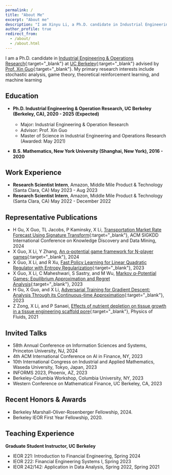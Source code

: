 ```yaml
---
permalink: /
title: "About Me"
excerpt: "About me"
description: "I am Xinyu Li, a Ph.D. candidate in Industrial Engineering & Operations Research at UC Berkeley. My primary research interests include stochastic control and games, theoretical reinforcement learning, and machine learning"
author_profile: true
redirect_from: 
  - /about/
  - /about.html
---
```


I am a Ph.D. candidate in [Industrial Engineering & Operations Research](https://ieor.berkeley.edu){:target="_blank"} at [UC Berkeley](https://www.berkeley.edu){:target="_blank"} advised by [Prof. Xin Guo](https://xinguo.ieor.berkeley.edu/){:target="_blank"}. My primary research interests include stochastic analysis, game theory, theoretical reinforcement learning, and machine learning

## Education

- **Ph.D. Industrial Engineering & Operation Research, UC Berkeley (Berkeley, CA), 2020 - 2025 (Expected)**

    - Major: Industrial Engineering & Operation Research　　　　　　　 
    - Advisor: Prof. Xin Guo
    - Master of Science in Industrial Engineering and Operations Research (Awarded: May 2021)

- **B.S. Mathematics, New York University (Shanghai, New York), 2016 - 2020**

## Work Experience
- **Research Scientist Intern**, Amazon, Middle Mile Product & Technology (Santa Clara, CA)  May 2023 - Aug 2023 
- **Research Scientist Intern**, Amazon, Middle Mile Product & Technology (Santa Clara, CA)  May 2022 - December 2022


## Representative Publications
- H Gu, X Guo, TL Jacobs, P Kaminsky, X Li, [Transportation Market Rate Forecast Using Signature Transform](https://arxiv.org/abs/2401.04857){:target="_blank"}, ACM SIGKDD International Conference on Knowledge Discovery and Data Mining, 2024
- X Guo, X Li, Y Zhang, [An α-potential game framework for N-player games](https://arxiv.org/abs/2403.16962){:target="_blank"}, 2024
- X Guo, X Li, and R Xu, [Fast Policy Learning for Linear Quadratic Regulator with Entropy Regularization](https://arxiv.org/abs/2311.14168){:target="_blank"}, 2023
- X Guo, X Li, C Maheshwari, S Sastry, and M Wu, [Markov α-Potential Games: Equilibrium Approximation and Regret Analysis](https://arxiv.org/abs/2305.12553){:target="_blank"}, 2023
- H Gu, X Guo, and X Li, [Adversarial Training for Gradient Descent: Analysis Through its Continuous-time Approximation](https://arxiv.org/abs/2105.08037){:target="_blank"}, 2023
- Z Zong, X Li, and P Sanaei, [Effects of nutrient depletion on tissue growth in a tissue engineering scaffold pore](https://aip.scitation.org/doi/10.1063/5.0071171){:target="_blank"}, Physics of Fluids, 2021

## Invited Talks
- 58th Annual Conference on Information Sciences and Systems, Princeton University, NJ, 2024
- 4th ACM International Conference on AI in Finance, NY, 2023
- 10th International Congress on Industrial and Applied Mathematics, Waseda University, Tokyo, Japan, 2023
- INFORMS 2023, Phoenix, AZ, 2023
- Berkeley-Columbia Workshop, Columbia University, NY, 2023
- Western Conference on Mathematical Finance, UC Berkeley, CA, 2023

## Recent Honors & Awards
- Berkeley Marshall-Oliver-Rosenberger Fellowship, 2024.
- Berkeley IEOR First Year Fellowship, 2020.


## Teaching Experience
**Graduate Student Instructor, UC Berkeley**
- IEOR 221: Introduction to Financial Engineering, Spring 2024
- IEOR 222: Financial Engineering Systems I, Spring 2023
- IEOR 242/142: Application in Data Analysis, Spring 2022, Spring 2021




